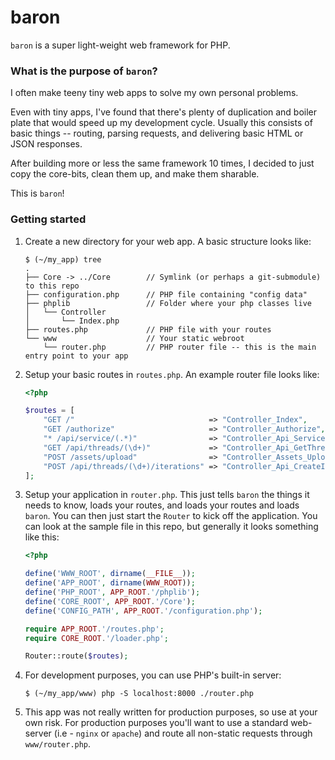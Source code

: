 # baron

`baron` is a super light-weight web framework for PHP.

### What is the purpose of `baron`? 

I often make teeny tiny web apps to solve my own personal problems.

Even with tiny apps, I've found that there's plenty of duplication and 
boiler plate that would speed up my development cycle.  Usually this
consists of basic things -- routing, parsing requests, and 
delivering basic HTML or JSON responses.

After building more or less the same framework 10 times, I decided
to just copy the core-bits, clean them up, and make them sharable.

This is `baron`!

### Getting started

1. Create a new directory for your web app.  A basic structure looks like:

    ```
    $ (~/my_app) tree
    .
    ├── Core -> ../Core        // Symlink (or perhaps a git-submodule) to this repo
    ├── configuration.php      // PHP file containing "config data"
    ├── phplib                 // Folder where your php classes live
    │   └── Controller
    │       └── Index.php
    ├── routes.php             // PHP file with your routes
    └── www                    // Your static webroot
        └── router.php         // PHP router file -- this is the main entry point to your app
    ```

2.  Setup your basic routes in `routes.php`.   An example router file looks like:

    ```php
    <?php

    $routes = [
        "GET /"                              => "Controller_Index",
        "GET /authorize"                     => "Controller_Authorize",
        "* /api/service/(.*)"                => "Controller_Api_Service",
        "GET /api/threads/(\d+)"             => "Controller_Api_GetThread",
        "POST /assets/upload"                => "Controller_Assets_Upload",
        "POST /api/threads/(\d+)/iterations" => "Controller_Api_CreateIteration",
    ];
    ```

3. Setup your application in `router.php`. This just tells `baron` the things
it needs to know, loads your routes, and loads your routes and loads `baron`.
You can then just start the `Router` to kick off the application.  You can look
at the sample file in this repo, but generally it looks something like this:

    ```php
    <?php

    define('WWW_ROOT', dirname(__FILE__));
    define('APP_ROOT', dirname(WWW_ROOT));
    define('PHP_ROOT', APP_ROOT.'/phplib');
    define('CORE_ROOT', APP_ROOT.'/Core');
    define('CONFIG_PATH', APP_ROOT.'/configuration.php');

    require APP_ROOT.'/routes.php';
    require CORE_ROOT.'/loader.php';

    Router::route($routes);
    ```

4.  For development purposes, you can use PHP's built-in server:

    ```
    $ (~/my_app/www) php -S localhost:8000 ./router.php
    ```

5. This app was not really written for production purposes, so use at your own risk. For production purposes
you'll want to use a standard web-server (i.e - `nginx` or `apache`) and route all non-static requests
through `www/router.php`.

